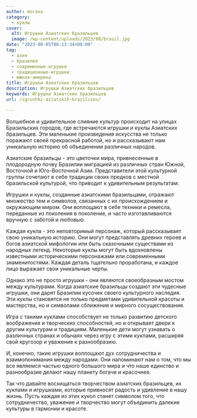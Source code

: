```yaml
---
author: morava
category:
  - куклы
cover:
  alt: Игрушки Азиатских бразильцев
  image: /wp-content/uploads/2023/08/brasil.jpg
date: "2023-08-05T08:13:34+00:00"
tag:
  - азия
  - бразилия
  - современные-игрушки
  - традиционные-игрушки
  - южная-америка
title: Игрушки Азиатских бразильцев
description: Игрушки Азиатских бразильцев
keywords: Игрушки Азиатских бразильцев
url: /igrushki-aziatskih-brazilczev/

---
```

Волшебное и удивительное слияние культур происходит на улицах Бразильских городов, где встречаются игрушки и куклы Азиатских бразильцев. Эти маленькие произведения искусства не только поражают своей прекрасной работой, но и рассказывают нам уникальную историю об объединении различных народов.

Азиатские бразильцы \- это цветочки мира, привнесенные в плодородную почву Бразилии миграцией из различных стран Южной, Восточной и Юго-Восточной Азии. Представители этой культурной группы сочетают в себе традиции своих предков с местной бразильской культурой, что приводит к удивительным результатам.

Игрушки и куклы, созданные азиатскими бразильцами, отражают множество тем и символов, связанных с их происхождением и окружающим миром. Они воплощают в себе техники и ремесла, переданные из поколения в поколение, и часто изготавливаются вручную с заботой и любовью.

Каждая кукла \- это неповторимый персонаж, который рассказывает свою уникальную историю. Они могут представлять древних героев и богов азиатской мифологии или быть сказочными существами из народных легенд. Некоторые куклы могут быть вдохновлены известными историческими персонажами или современными знаменитостями. Каждая деталь тщательно проработана, и каждое лицо выражает свои уникальные черты.

Однако это не просто игрушки \- они являются своеобразным мостом между культурами. Когда азиатские бразильцы создают эти чудесные игрушки, они дарят Бразилии кусочек своего культурного наследия. Эти куклы становятся не только предметами удивительной красоты и мастерства, но и символами сближения и мирного сосуществования.

Игра с такими куклами способствует не только развитию детского воображения и творческих способностей, но и открывает двери к другим культурам и традициям. Маленькие дети могут узнавать о различных странах и обычаях через игру с этими куклами, расширяя свой кругозор и уважение к разнообразию.

И, конечно, такие игрушки воплощают дух сотрудничества и взаимопонимания между народами. Они напоминают нам о том, что мы все являемся частью одного большого мира и что наше единство и разнообразие делают нашу планету богаче и красочнее.

Так что давайте восхищаться творчеством азиатских бразильцев, их куклами и игрушками, которые привносят радость и удивление в нашу жизнь. Пусть каждая из этих кукол станет символом того, что сотрудничество, уважение и творчество могут объединить далекие культуры в гармонии и красоте.
